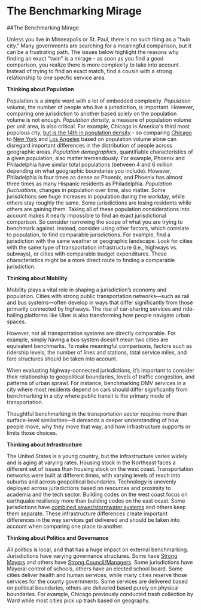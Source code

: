 # The Benchmarking Mirage

\##The Benchmarking Mirage

Unless you live in Minneapolis or St. Paul, there is no such thing as a "twin city." Many governments are searching for a meaningful comparison, but it can be a frustrating path. The issues below highlight the reasons why finding an exact "twin" is a mirage - as soon as you find a good comparison, you realize there is more complexity to take into account. Instead of trying to find an exact match, find a cousin with a strong relationship to one specfic service area.

**Thinking about Population**

Population is a simple word with a lot of embedded complexity. _Population volume_, the number of people who live a jurisdiction, is important. However, comparing one jurisdiction to another based solely on the population volume is not enough. _Population density_, a measure of population volume per unit area, is also critical. For example, Chicago is America's third most populous city, [but is the 14th in population density](http://images.huffingtonpost.com/2014-09-26-h1.20140927.PNG) - so comparing [Chicago](http://www.arcgis.com/home/webmap/viewer.html?webmap=dfa1866898254e8c8e4eb7b70af99ed4) to [New York](http://www.arcgis.com/home/webmap/viewer.html?webmap=80f9b95a4ce0491091f1477710f6a91d) and [Los Angeles](http://www.arcgis.com/home/webmap/viewer.html?webmap=5913b5311e6449909e4139117c96a878) based on population volume alone can disregard important differences in the distribution of people across geographic areas. _Population demographics_, quantifiable characteristics of a given population, also matter tremendously. For example, Phoenix and Philadelphia have similar total populations (between 4 and 6 million depending on what geographic boundaries you include). However, Philadelphia is four times as dense as Phoenix, and Phoenix has almost three times as many Hispanic residents as Philadelphia. _Population fluctuations_, changes in population over time, also matter. Some jurisdictions see huge increases in population during the workday, while others stay roughly the same. Some jurisdictions are losing residents while others are gaining them. Taking all of these population considerations into account makes it nearly impossible to find an exact jurisdictional comparison. So consider narrowing the scope of what you are trying to benchmark against. Instead, consider using other factors, which correlate to population, to find comparable jurisdictions. For example, find a jurisdiction with the same weather or geographic landscape. Look for cities with the same type of transportation infrastructure (i.e., highways vs. subways), or cities with comparable budget expenditures. These characteristics might be a more direct route to finding a comparable jurisdiction.

**Thinking about Mobility**

Mobility plays a vital role in shaping a jurisdiction’s economy and population. Cities with strong public transportation networks—such as rail and bus systems—often develop in ways that differ significantly from those primarily connected by highways. The rise of car-sharing services and ride-hailing platforms like Uber is also transforming how people navigate urban spaces.

However, not all transportation systems are directly comparable. For example, simply having a bus system doesn’t mean two cities are equivalent benchmarks. To make meaningful comparisons, factors such as ridership levels, the number of lines and stations, total service miles, and fare structures should be taken into account.

When evaluating highway-connected jurisdictions, it’s important to consider their relationship to geopolitical boundaries, levels of traffic congestion, and patterns of urban sprawl. For instance, benchmarking DMV services in a city where most residents depend on cars should differ significantly from benchmarking in a city where public transit is the primary mode of transportation.

Thoughtful benchmarking in the transportation sector requires more than surface-level similarities—it demands a deeper understanding of how people move, why they move that way, and how infrastructure supports or limits those choices.

**Thinking about Infrastructure**

The United States is a young country, but the infrastructure varies widely and is aging at varying rates. Housing stock in the Northeast faces a different set of issues than housing stock on the west coast. Transportation networks were built at different times, with varying levels of reach into suburbs and across geopolitical boundaries. Technology is unevenly deployed across jurisdictions based on resources and proximity to academia and the tech sector. Building codes on the west coast focus on earthquake resiliency more than building codes on the east coast. Some jurisdictions have [combined sewer/stormwater systems](https://en.wikipedia.org/wiki/Combined_sewer#CSOs_in_the_United_States) and others keep them separate. These infrastructure differences create important differences in the way services get delivered and should be taken into account when comparing one place to another.

**Thinking about Politics and Governance**

All politics is local, and that has a huge impact on external benchmarking. Jurisdictions have varying governance structures. Some have [Strong Mayors](https://en.wikipedia.org/wiki/Mayor%E2%80%93council_government) and others have [Strong Council/Managers](https://en.wikipedia.org/wiki/Council%E2%80%93manager_government). Some jurisdictions have Mayoral control of schools, others have an elected school board. Some cities deliver health and human services, while many cities reserve those services for the county governments. Some services are delivered based on political boundaries, others are delivered based purely on physical boundaries. For example, Chicago previously conducted trash collection by Ward while most cities pick up trash based on geography.
